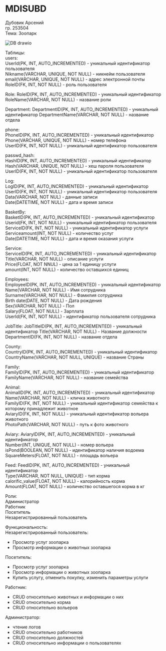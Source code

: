 # MDISUBD
Дубовик Арсений  
гр. 253504  
Тема: Зоопарк  

![DB drawio](https://github.com/user-attachments/assets/af8a2185-f3c9-4f37-84ee-d38bed85fe0f)


Таблицы:  
users:  
UserId(PK, INT, AUTO_INCREMENTED) - уникальный идентификатор пользователя  
Nikname(VARCHAR, UNIQUE, NOT NULL) - никнейм пользователя  
email(VARCHAR, UNIQUE, NOT NULL) - адрес электронной почты   
RoleID(FK, INT, NOT NULL) - роль пользователя  

Role:
RoleID(PK, INT, AUTO_INCREMENTED) - уникальный идентификатор
RoleName(VARCHAR, NOT NULL) - название роли

Department:
DepartmentID(PK, INT, AUTO_INCREMENTED) - уникальный идентификатор
DepartmentName(VARCHAR, NOT NULL) - название отдела

phone:  
PhoneID(PK, INT, AUTO_INCREMENTED) - уникальный идентификатор  
Phone(VARCHAR, UNIQUE, NOT NULL) - номер телефона  
UserID(FK, INT, NOT NULL) - уникальный идентификатор пользователя  

passwd_hash:  
HashID(PK, INT, AUTO_INCREMENTED) - уникальный идентификатор  
Hash(VARCHAR, UNIQUE, NOT NULL) - хеш пароля пользователя  
UserID(FK, INT, NOT NULL) - уникальный идентификатор пользователя  

Log:  
LogID(PK, INT, AUTO_INCREMENTED) - уникальный идентификатор  
UserID(FK, INT, NOT NULL) - уникальный идентификатор пользователя  
Data(VARCHAR, NOT NUL) - данные записи  
Date(DATETIME, NOT NULL) - дата и время записи  

BasketBy:  
BasketID(PK, INT, AUTO_INCREMENTED) - уникальный идентификатор  
Userid(FK, INT, NOT NULL) - уникальный идентификатор пользователя  
ServiceID(FK, INT, NOT NULL) - уникальный идентификатор услуги  
Serviceamount(INT, NOT NULL) - количество услуг  
Date(DATETIME, NOT NULL) - дата и время оказания услуги  

Service:  
ServiceID(PK, INT, AUTO_INCREMENTED) - уникальный идентификатор  
Title(VARCHAR, NOT NULL) - описание услуги  
Price(FLOAT, NOT NNUL) - цена за 1 единицу услуги  
amount(INT, NOT NULL) - количество оставшихся единиц  

Employees:  
EmployeeID(PK, INT, AUTO_INCREMENTED) - уникальный идентификатор  
Name(VARCHAR, NOT NULL) - Имя сотрудника  
Surname(VARCHAR, NOT NULL) - Фамилия сотрудника  
Birth date(DATE, NOT NULL) - Дата рождения  
Sex(VARCHAR, NOT NULL) - Пол  
Salary(FLOAT, NOT NULL) - Зарплата  
UserId(FK, INT, NOT NULL) - идентификатор пользователя сотрудника  

JobTitle:
JobTitleID(PK, INT, AUTO_INCREMENTED) - уникальный идентификатор
Title(VARCHAR, NOT NULL) - Название должности
DepartmentID(FK, INT, NOT NULL) - название отдела

County:  
CountryID(PK, INT, AUTO_INCREMENTED) - уникальный идентификатор  
CountryName(VARCHAR, NOT NULL, UNIQUE) - название Страны  

Family:  
FamilyID(PK, INT, AUTO_INCREMENTED)  - уникальный идентификатор  
FamilyName(VARCHAR, NOT NULL) - название семейства  

Animal:  
AnimalID(PK, INT, AUTO_INCREMENTED) - уникальный идентификатор  
Name(VARCHAR, NOT NULL) - кличка животного  
FamilyID(FK, INT, NOT NULL) - уникальный идентификатор семейства к которому принадлежит животное  
AviaryID(FK, INT, NOT NULL) - уникальный идентификатор вольера животного  
PhotoPath(VARCHAR, NOT NULL) - путь к фото животного  

Aviary:
AviaryID(PK, INT, AUTO_INCREMENTED) - уникальный идентификатор  
Number(INT, UNIQUE, NOT NULL) - номер вольера  
isPond(BOOLEAN, NOT NULL) - идентификатор наличия водоема  
SquareMeters(FLOAT, NOT NULL) - площадь вольера  

Feed:
FeedID(PK, INT, AUTO_INCREMENTED) - уникальный идентификатор  
Type(VARCHAR, NOT NULL, UNIQUE) - тип корма  
calorific_value(FLOAT, NOT NULL) - калорийность корма  
Amount(FLOAT, NOT NULL) - количество оставшегося корма в кг  

Роли:  
Администратор  
Работник  
Посетитель  
Незарегистрированный пользователь  

Функциональность:  
Незарегистрированный пользователь:  
 - Просмотр услуг зоопарка  
 - Просмотр информации о животных зоопарка

Посетитель:  
 - Просмотр услуг зоопарка  
 - Просмотр информации о животных зоопарка  
 - Купить услугу, отменить покупку, изменить параметры услуги

Работник:  
 - CRUD относительно животных и информации о них  
 - CRUD относительно корма  
 - CRUD относительно вольеров

Администратор:  
 - чтение логов  
 - CRUD относительно работников  
 - CRUD относительно должностей  
 - CRUD относительно информации о пользователях  





